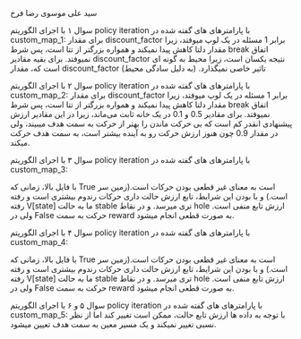 سید علی موسوی   	 رضا فرخ

سوال ۱
با اجرای الگوریتم policy iteration با پارامترهای های گفته شده در custom_map_1:
برای مقدار discount_factor برابر 1 مسئله در یک لوپ میوفتد، زیرا مقدار دلتا کاهش پیدا نمیکند و همواره بزرگتر از تتا است، پس شرط break اتفاق نمیوفتد.
برای بقیه مقادیر discount_factor نتیجه یکسان است، زیرا محیط به گونه ای است که، مقدار discount_factor تاثیر خاصی نمیگذارد. (به دلیل سادگی محیط)


سوال ۲
با اجرای الگوریتم policy iteration با پارامترهای های گفته شده در custom_map_2:
برای مقدار discount_factor برابر 1 مسئله در یک لوپ میوفتد، زیرا مقدار دلتا کاهش پیدا نمیکند و همواره بزرگتر از تتا است، پس شرط break اتفاق نمیوفتد.
برای مقادیر 0.5 و 0.1 در یک خانه ثابت می‌ماند، زیرا در این مقادیر ارزش پیشنهادی انقدر کم است که بی حرکت ماندن را بهتر از حرکت به سمت هدف میبیند، ولی در مقدار 0.9 چون هنوز ارزش حرکت رو به آینده بیشتر است، به سمت هدف حرکت میکند.


سوال ۳
با اجرای الگوریتم policy iteration با پارامترهای های گفته شده در custom_map_3:
 
با فایل بالا، زمانی که True است به معنای غیر قطعی بودن حرکات است.(زمین سر است.) و با بودن این شرایط، تابع ارزش حالت داری حرکات رندوم بیشتری است و رفته رفته V[state] ما به حالت stable تری میرسد. و در نقاط hole ارزش تابع منفی است. ولی در False حرکت به سمت reward به صورت قطعی انجام میشود.


سوال ۴
با اجرای الگوریتم policy iteration با پارامترهای های گفته شده در custom_map_4:
 
با فایل بالا، زمانی که True است به معنای غیر قطعی بودن حرکات است.(زمین سر است.) و با بودن این شرایط، تابع ارزش حالت داری حرکات رندوم بیشتری است و رفته رفته V[state] ما به حالت stable تری میرسد. و در نقاط hole ارزش تابع منفی است. ولی در False حرکت به سمت reward به صورت قطعی انجام میشود.


سوال ۵ و ۶
با اجرای الگوریتم policy iteration با پارامترهای های گفته شده در custom_map_5:
با توجه به داده ها ارزش تابع حالت، ممکن است تغییر کند اما از نظر نسبی تغییر نمیکند و یک مسیر معین به سمت هدف تعیین میشود.







